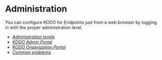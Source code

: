 # Administration

You can configure KODO for Endpoints just from a web browser by logging in with the proper administration level.

* [_Administration levels_](administration-levels.md)
* [_KODO Admin Portal_](kodo-admin-portal/)
* [_KODO Organization Portal_](kodo-organization-portal/)
* [_Common problems_](common-problems.md)

